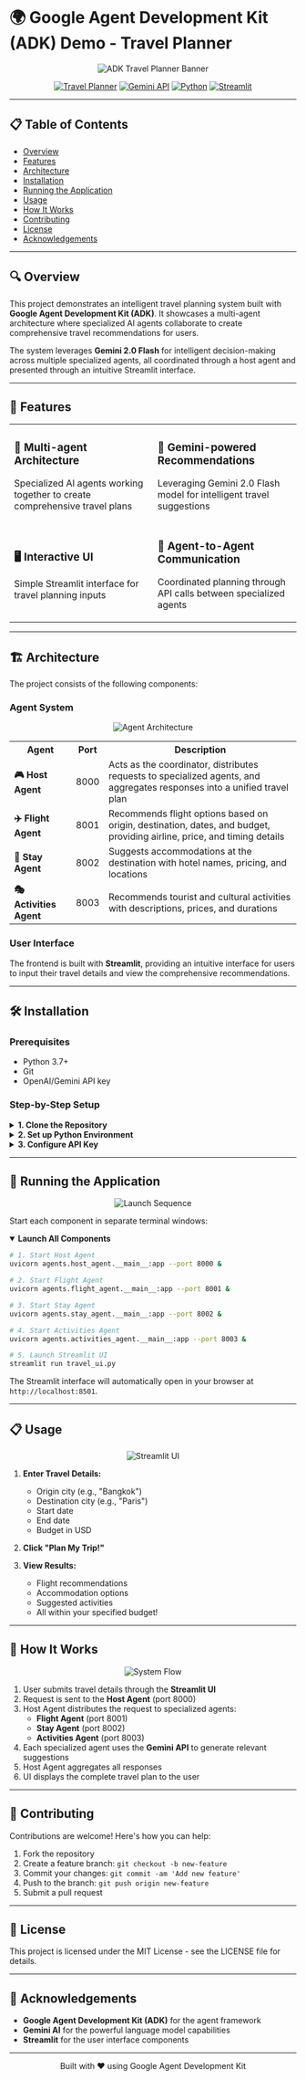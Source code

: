 # 🌍 Google Agent Development Kit (ADK) Demo - Travel Planner

<div align="center">

![ADK Travel Planner Banner](https://via.placeholder.com/800x200/4285F4/FFFFFF?text=Google+ADK+Travel+Planner)

[![Travel Planner](https://img.shields.io/badge/Travel-Planner-4285F4?style=for-the-badge&logo=google&logoColor=white)](https://github.com/AashiDutt/Google-Agent-Development-Kit-Demo)
[![Gemini API](https://img.shields.io/badge/Powered%20by-Gemini%20API-fbbc05?style=for-the-badge&logo=google&logoColor=white)](https://ai.google.dev/)
[![Python](https://img.shields.io/badge/Python-3.7+-3776AB?style=for-the-badge&logo=python&logoColor=white)](https://www.python.org/)
[![Streamlit](https://img.shields.io/badge/UI-Streamlit-FF4B4B?style=for-the-badge&logo=streamlit&logoColor=white)](https://streamlit.io/)

</div>

---

## 📋 Table of Contents

- [Overview](#-overview)
- [Features](#-features)
- [Architecture](#-architecture)
- [Installation](#-installation)
- [Running the Application](#-running-the-application)
- [Usage](#-usage)
- [How It Works](#-how-it-works)
- [Contributing](#-contributing)
- [License](#-license)
- [Acknowledgements](#-acknowledgements)

---

## 🔍 Overview

This project demonstrates an intelligent travel planning system built with **Google Agent Development Kit (ADK)**. It showcases a multi-agent architecture where specialized AI agents collaborate to create comprehensive travel recommendations for users.

The system leverages **Gemini 2.0 Flash** for intelligent decision-making across multiple specialized agents, all coordinated through a host agent and presented through an intuitive Streamlit interface.

---

## 🚀 Features

<table>
  <tr>
    <td width="50%">
      <h3>🤖 Multi-agent Architecture</h3>
      <p>Specialized AI agents working together to create comprehensive travel plans</p>
    </td>
    <td width="50%">
      <h3>🧠 Gemini-powered Recommendations</h3>
      <p>Leveraging Gemini 2.0 Flash model for intelligent travel suggestions</p>
    </td>
  </tr>
  <tr>
    <td width="50%">
      <h3>🖥️ Interactive UI</h3>
      <p>Simple Streamlit interface for travel planning inputs</p>
    </td>
    <td width="50%">
      <h3>🔄 Agent-to-Agent Communication</h3>
      <p>Coordinated planning through API calls between specialized agents</p>
    </td>
  </tr>
</table>

---

## 🏗️ Architecture

The project consists of the following components:

### Agent System

<div align="center">
  <img src="https://via.placeholder.com/800x400/E8F0FE/000000?text=Agent+Architecture+Diagram" alt="Agent Architecture" />
</div>

<table>
  <tr>
    <th>Agent</th>
    <th>Port</th>
    <th>Description</th>
  </tr>
  <tr>
    <td><b>🎮 Host Agent</b></td>
    <td>8000</td>
    <td>Acts as the coordinator, distributes requests to specialized agents, and aggregates responses into a unified travel plan</td>
  </tr>
  <tr>
    <td><b>✈️ Flight Agent</b></td>
    <td>8001</td>
    <td>Recommends flight options based on origin, destination, dates, and budget, providing airline, price, and timing details</td>
  </tr>
  <tr>
    <td><b>🏨 Stay Agent</b></td>
    <td>8002</td>
    <td>Suggests accommodations at the destination with hotel names, pricing, and locations</td>
  </tr>
  <tr>
    <td><b>🎭 Activities Agent</b></td>
    <td>8003</td>
    <td>Recommends tourist and cultural activities with descriptions, prices, and durations</td>
  </tr>
</table>

### User Interface

The frontend is built with **Streamlit**, providing an intuitive interface for users to input their travel details and view the comprehensive recommendations.

---

## 🛠️ Installation

### Prerequisites

- Python 3.7+
- Git
- OpenAI/Gemini API key

### Step-by-Step Setup

<details>
<summary><b>1. Clone the Repository</b></summary>

```bash
git@github.com:bright-arparwut/traveling-planer-agents-A2A.git
cd traveling-planer-agents-A2A
```
</details>

<details>
<summary><b>2. Set up Python Environment</b></summary>

```bash
# Create and activate virtual environment
python3 -m venv adk_demo
source adk_demo/bin/activate  # On Windows: adk_demo\Scripts\activate

# Install dependencies
pip install -r requirements.txt
```
</details>

<details>
<summary><b>3. Configure API Key</b></summary>

```bash
# Linux/Mac
export OPENAI_API_KEY="your-api-key"

# Windows
set OPENAI_API_KEY=your-api-key
```
</details>

---

## 🚀 Running the Application

<div align="center">
  <img src="https://via.placeholder.com/800x250/F6F6F6/000000?text=Launch+Sequence+Diagram" alt="Launch Sequence" />
</div>

Start each component in separate terminal windows:

<details open>
<summary><b>Launch All Components</b></summary>

```bash
# 1. Start Host Agent
uvicorn agents.host_agent.__main__:app --port 8000 &

# 2. Start Flight Agent
uvicorn agents.flight_agent.__main__:app --port 8001 &

# 3. Start Stay Agent
uvicorn agents.stay_agent.__main__:app --port 8002 &

# 4. Start Activities Agent
uvicorn agents.activities_agent.__main__:app --port 8003 &

# 5. Launch Streamlit UI
streamlit run travel_ui.py
```
</details>

The Streamlit interface will automatically open in your browser at `http://localhost:8501`.

---

## 📋 Usage

<div align="center">
  <img src="https://via.placeholder.com/800x400/F9F9F9/000000?text=Streamlit+UI+Screenshot" alt="Streamlit UI" />
</div>

1. **Enter Travel Details:**
   - Origin city (e.g., "Bangkok")
   - Destination city (e.g., "Paris")
   - Start date
   - End date
   - Budget in USD

2. **Click "Plan My Trip!"**

3. **View Results:**
   - Flight recommendations
   - Accommodation options
   - Suggested activities
   - All within your specified budget!

---

## 🧠 How It Works

<div align="center">
  <img src="https://via.placeholder.com/800x300/F0F8FF/000000?text=System+Flow+Diagram" alt="System Flow" />
</div>

1. User submits travel details through the **Streamlit UI**
2. Request is sent to the **Host Agent** (port 8000)
3. Host Agent distributes the request to specialized agents:
   - **Flight Agent** (port 8001)
   - **Stay Agent** (port 8002)
   - **Activities Agent** (port 8003)
4. Each specialized agent uses the **Gemini API** to generate relevant suggestions
5. Host Agent aggregates all responses
6. UI displays the complete travel plan to the user

---

## 🤝 Contributing

Contributions are welcome! Here's how you can help:

1. Fork the repository
2. Create a feature branch: `git checkout -b new-feature`
3. Commit your changes: `git commit -am 'Add new feature'`
4. Push to the branch: `git push origin new-feature`
5. Submit a pull request

---

## 📄 License

This project is licensed under the MIT License - see the LICENSE file for details.

---

## 🙏 Acknowledgements

- **Google Agent Development Kit (ADK)** for the agent framework
- **Gemini AI** for the powerful language model capabilities
- **Streamlit** for the user interface components

---

<div align="center">
  <p>Built with ❤️ using Google Agent Development Kit</p>
</div>
